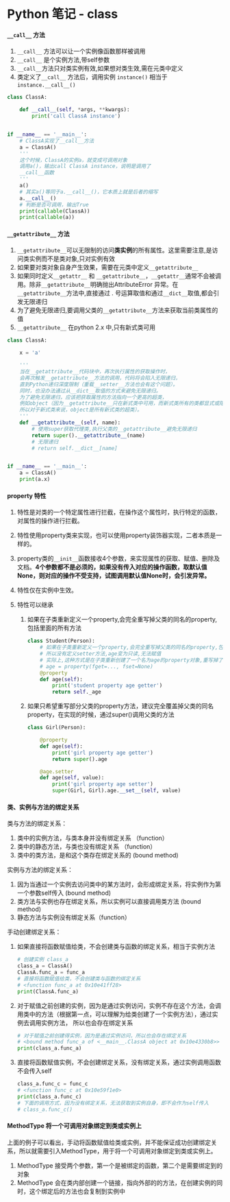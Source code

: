 # Python 笔记 - class

#### `__call__` 方法

1. `__call__` 方法可以让一个实例像函数那样被调用
2. `__call__` 是个实例方法,带self参数
3. `__call__`方法只对类实例有效,如果想对类生效,需在元类中定义
4. 类定义了`__call__` 方法后，调用实例 `instance()` 相当于`instance.__call__()`

```python
class ClassA:

    def __call__(self, *args, **kwargs):
        print('call ClassA instance')


if __name__ == '__main__':
    # ClassA实现了__call__方法
    a = ClassA()
    '''
    这个时候，ClassA的实例a，就变成可调用对象
    调用a()，输出call ClassA instance，说明是调用了
    __call__函数
    '''
    a()
    # 其实a()等同于a.__call__()，它本质上就是后者的缩写
    a.__call__()
    # 判断是否可调用，输出True
    print(callable(ClassA))
    print(callable(a))
```

#### `__getattribute__` 方法

1. `__getattribute__`可以无限制的访问**类实例**的所有属性。这里需要注意,是访问类实例而不是类对象,只对实例有效
2. 如果要对类对象自身产生效果，需要在元类中定义`__getattribute__`
3. 如果同时定义`__getattr__` 和 `__getattribute__`，`__getattr__`通常不会被调用。除非`__getattribute__`明确抛出AttributeError 异常。在`__getattribute__`方法中,直接通过 . 号运算取值和通过`__dict__`取值,都会引发无限递归
4. 为了避免无限递归,要调用父类的`__getattribute__`方法来获取当前类属性的值
5. `__getattribute__` 在python 2.x 中,只有新式类可用

```python
class ClassA:

    x = 'a'

    '''
    当在__getattribute__代码块中，再次执行属性的获取操作时，
    会再次触发__getattribute__方法的调用，代码将会陷入无限递归，
    直到Python递归深度限制（重载__setter__方法也会有这个问题）。
    同时，也没办法通过从__dict__取值的方式来避免无限递归。
    为了避免无限递归，应该把获取属性的方法指向一个更高的超类，
    例如object（因为__getattribute__只在新式类中可用，而新式类所有的类都显式或隐式地继承自object，
    所以对于新式类来说，object是所有新式类的超类）。
    '''
    def __getattribute__(self, name):
        # 使用super获取代理类,执行父类的__getattribute__避免无限递归
        return super().__getattribute__(name)
        # 无限递归
        # return self.__dict__[name]


if __name__ == '__main__':
    a = ClassA()
    print(a.x)
```

#### property 特性

1. 特性是对类的一个特定属性进行拦截，在操作这个属性时，执行特定的函数，对属性的操作进行拦截。

2. 特性使用property类来实现，也可以使用property装饰器实现，二者本质是一样的。

3. property类的`__init__`函数接收4个参数，来实现属性的获取、赋值、删除及文档。**4个参数都不是必须的，如果没有传入对应的操作函数，取默认值None，则对应的操作不受支持，试图调用默认值None时，会引发异常。**

4. 特性仅在实例中生效。

5. 特性可以继承

   1. 如果在子类重新定义一个property,会完全重写掉父类的同名的property,包括里面的所有方法

      ```python
      class Student(Person):
          # 如果在子类重新定义一个property,会完全重写掉父类的同名的property,包括里面的所有方法
          # 所以没有定义setter方法,age变为只读,无法赋值
          # 实际上,这种方式是在子类重新创建了一个名为age的property对象,重写掉了父类名为age的property
          # age = property(fget=..., fset=None)
          @property
          def age(self):
              print('student property age getter')
              return self._age
      ```

   2. 如果只希望重写部分父类的property方法，建议完全覆盖掉父类的同名property，在实现的时候，通过super()调用父类的方法

      ```python
      class Girl(Person):

          @property
          def age(self):
              print('girl property age getter')
              return super().age

          @age.setter
          def age(self, value):
              print('girl property age setter')
              super(Girl, Girl).age.__set__(self, value)
      ```

#### 类、实例与方法的绑定关系

类与方法的绑定关系：

1. 类中的实例方法，与类本身并没有绑定关系 （function）
2. 类中的静态方法，与类也没有绑定关系 （function）
3. 类中的类方法，是和这个类存在绑定关系的  (bound method)

实例与方法的绑定关系：

1. 因为当通过一个实例去访问类中的某方法时，会形成绑定关系，将实例作为第一个参数self传入 (bound method)
2. 类方法与实例也存在绑定关系，所以实例可以直接调用类方法 (bound method)
3. 静态方法与实例没有绑定关系（function）

手动创建绑定关系：

1. 如果直接将函数赋值给类，不会创建类与函数的绑定关系，相当于实例方法

   ```python
   # 创建实例 class_a
   class_a = ClassA()
   ClassA.func_a = func_a
   # 直接将函数赋值给类，不会创建类与函数的绑定关系
   # <function func_a at 0x10e41ff28>
   print(ClassA.func_a)
   ```

2. 对于赋值之前创建的实例，因为是通过实例访问，实例不存在这个方法，会调用类中的方法（根据第一点，可以理解为给类创建了一个实例方法），通过实例去调用实例方法， 所以也会存在绑定关系

   ```python
   # 对于赋值之前创建得实例，因为是通过实例访问，所以也会存在绑定关系
   # <bound method func_a of <__main__.ClassA object at 0x10e4330b8>>
   print(class_a.func_a)
   ```

3. 直接将函数赋值实例，不会创建绑定关系，没有绑定关系，通过实例调用函数不会传入self

   ```python
   class_a.func_c = func_c
   # <function func_c at 0x10e59f1e0>
   print(class_a.func_c)
   # 下面的调用方式，因为没有绑定关系，无法获取到实例自身，即不会作为self传入
   # class_a.func_c()
   ```

#### MethodType 将一个可调用对象绑定到类或实例上

上面的例子可以看出，手动将函数赋值给类或实例，并不能保证成功创建绑定关系，所以就需要引入MethodType，用于将一个可调用对象绑定到类或实例上。

1. MethodType 接受两个参数，第一个是被绑定的函数，第二个是需要绑定到的对象
2. MethodType 会在类内部创建一个链接，指向外部的的方法，在创建实例的同时，这个绑定后的方法也会复制到实例中
